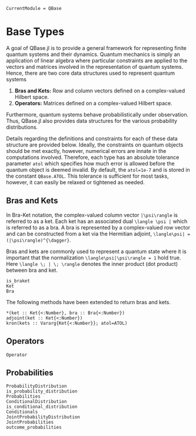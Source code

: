 ```@meta
CurrentModule = QBase
```
# Base Types

A goal of QBase.jl is to provide a general framework for representing finite quantum
systems and their dynamics.
Quantum mechanics is simply an application of linear algebra where particular
constraints are applied to the vectors and matrices involved in the representation
of quantum systems.
Hence, there are two core data structures used to  represent quantum systems
1. **Bras and Kets:**  Row and column vectors defined on a complex-valued Hilbert space.
2. **Operators:** Matrices defined on a complex-valued Hilbert space.

Furthermore, quantum systems behave probabilistically under observation. Thus,
QBase.jl also provides data structures for the various probability distributions.

Details regarding the definitions and constraints for each of these data structure
are provided below.
Ideally, the constraints on quantum objects should be met exactly, however, numerical
errors are innate in the computations involved.
Therefore, each type has an absolute tolerance parameter `atol` which specifies how
much error is allowed before the quantum object is deemed invalid.
By default, the `atol=1e-7` and is stored in the constant `QBase.ATOL`.
This tolerance is sufficient for most tasks, however, it can easily be relaxed or
tightened as needed.

## Bras and Kets

In Bra-Ket notation, the complex-valued column vector ``|\psi\rangle`` is referred
to as a ket.
Each ket has an associated dual ``\langle \psi |`` which is referred to as a bra.
A bra is represented by a complex-valued row vector and can be
constructed from a ket via the Hermitian adjoint, ``\langle\psi| = (|\psi\rangle)^{\dagger}``.

Bras and kets are commonly used to represent a quantum state where it is important
that the normalization ``\langle\psi|\psi\rangle = 1`` hold true.
Here ``\langle \; | \; \rangle`` denotes the inner product (dot product) between bra and ket.

```@docs
is_braket
Ket
Bra
```

The following methods have been extended to return bras and kets.

```@docs
*(ket :: Ket{<:Number}, bra :: Bra{<:Number})
adjoint(ket :: Ket{<:Number})
kron(kets :: Vararg{Ket{<:Number}}; atol=ATOL)
```

## Operators

```@docs
Operator
```

## Probabilities

```@docs
ProbabilityDistribution
is_probability_distribution
Probabilities
ConditionalDistribution
is_conditional_distribution
Conditionals
JointProbabilityDistribution
JointProbabilities
outcome_probabilities
```
